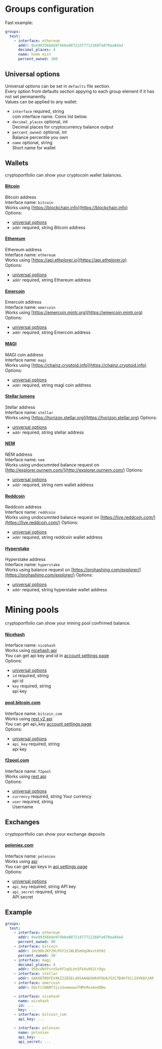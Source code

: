 # Groups configuration

Fast example:
```yml
groups:
  test:
    - interface: ethereum
      addr: 0xe99356bde974bbe08721d77712168fa070aa8da4
      decimal_places: 4
      name: home mist
      percent_owned: 100
```

## Universal options 
Universal options can be set in `defaults` file section.  
Every option from defaults section appying to each group element 
if it has not set permanently.  
Values can be applied to any wallet:
 * `interface` required, string  
    coin interface name. Coins list below.
 * `decimal_places` optional, int  
    Decimal places for cryptocurrency balance output
 * `percent_owned`: optional, int  
    Balance percentile you own
 * `name` optional, string  
    Short name for wallet

## Wallets
cryptoportfolio can show your cryptocoin wallet balances.

#### [Bitcoin](https://bitcoin.org/)
Bitcoin address  
Interface name: `bitcoin`  
Works using [https://blockchain.info](https://blockchain.info)  
Options:
 * [universal options](#universal-options)
 * `addr` required, string
    Bitcoin address

#### [Ethereum](https://ethereum.org/)
Ethereum address  
Interface name: `ethereum`  
Works using [https://api.ethplorer.io](https://api.ethplorer.io)    
Options:
 * [universal options](#universal-options)
 * `addr` required, string
    Ethereum address

#### [Emercoin](https://emercoin.com/)
Emercoin address  
Interface name: `emercoin`  
Works using [https://emercoin.mintr.org](https://emercoin.mintr.org)
Options:
 * [universal options](#universal-options)
 * `addr` required, string
    Emercoin address

#### [MAGI](http://www.m-core.org/)
MAGI coin address  
Interface name: `magi`  
Works using [https://chainz.cryptoid.info](https://chainz.cryptoid.info)
Options:
 * [universal options](#universal-options)
 * `addr` required, string
    magi coin address

#### [Stellar lumens](https://www.stellar.org/)
Stellar address  
Interface name: `stellar`  
Works using [https://horizon.stellar.org](https://horizon.stellar.org)
Options:
 * [universal options](#universal-options)
 * `addr` required, string
    stellar address

#### [NEM](https://nem.io/)
NEM address  
Interface name: `nem`  
Works using undocumnted balance request on [http://explorer.ournem.com/](http://explorer.ournem.com/)
Options:
 * [universal options](#universal-options)
 * `addr` required, string
    nem wallet address


#### [Reddcoin](https://www.reddcoin.com/)
Reddcoin address  
Interface name: `reddcoin`  
Works using undocumnted balance request on [https://live.reddcoin.com/](https://live.reddcoin.com/)
Options:
 * [universal options](#universal-options)
 * `addr` required, string
    reddcoin wallet address


#### [Hyperstake](http://hyperstake.io/)
Hyperstake address  
Interface name: `hyperstake`  
Works using balance request on [https://prohashing.com/explorer/](https://prohashing.com/explorer/)
Options:
 * [universal options](#universal-options)
 * `addr` required, string
    hyperstake wallet address


# Mining pools
cryptoportfolio can show your mining pool confirmed balance.

#### [Nicehash](https://www.nicehash.com/)  
Interface name: `nicehash`  
Works using [nicehash api](https://www.nicehash.com/doc-api)  
You can get api key and id in [account settings page](https://www.nicehash.com/settings/api)  
Options:
 * [universal options](#universal-options)
 * `id` required, string  
    api id
 * `key` required, string  
     api key

#### [pool.bitcoin.com](https://pool.bitcoin.com/index_en.html)
Interface name: `bitcoin_com`  
Works using [rest v2 api](https://console.pool.bitcoin.com/apidoc/index.html)  
You can get api_key [account settings page](https://console.pool.bitcoin.com/settings)  
Options:
 * [universal options](#universal-options)
 * `api_key` required, string  
    api key

#### [f2pool.com](https://www.f2pool.com/)
Interface name: `f2pool`  
Works using [rest api](https://www.f2pool.com/developer/api)    
Options:
 * [universal options](#universal-options)
 * `currency` required, string
   Your currency  
 * `user` required, string  
   Username

## Exchanges
cryptoportfolio can show your exchange deposits

#### [poloniex.com](https://poloniex.com/)
Interface name: `poloniex`  
Works using [api](https://poloniex.com/support/api/)  
You can get api keys in [api settings page](https://poloniex.com/apiKeys)  
Options:
 * [universal options](#universal-options)
 * `api_key` required, string
   API key  
 * `api_secret` required, string  
   API secret

## Example
```yml
groups:
  test:
    - interface: ethereum
      addr: 0xe99356bde974bbe08721d77712168fa070aa8da4
      percent_owned: 80
    - interface: bitcoin
      addr: 1Hz96kJKF2HLPGY15JWLB5m9qGNxvt8tHJ
      percent_owned: 10
    - interface: magi
      decimal_places: 4
      addr: 958cdNtPsrU5ohF2qULhnSFkdu99JCrDgv
    - interface: stellar
      addr: GAKOQTDQYEV4KZI2EGEL4OS4AA6XHAXFQUAJ52C7B4H7SCL2XVKQYJAR
    - interface: emercoin
      addr: EQcFiCWANf3jziUumewwuTHMzMxa4a4QDw

    - interface: nicehash
      name: nicehash
      id: ...
      key: ...
    - interface: bitcoin_com
      api_key: ...

    - interface: poloniex
      name: poloniex
      api_key: ...
      api_secret: ...
```
